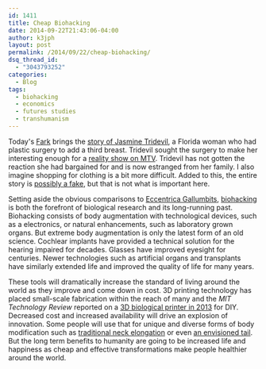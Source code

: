 ```yaml
---
id: 1411
title: Cheap Biohacking
date: 2014-09-22T21:43:06-04:00
author: k3jph
layout: post
permalink: /2014/09/22/cheap-biohacking/
dsq_thread_id:
  - "3043793252"
categories:
  - Blog
tags:
  - biohacking
  - economics
  - futures studies
  - transhumanism
---
```

Today's [Fark](http://www.fark.com) brings the [story of Jasmine Tridevil](http://www.news.com.au/lifestyle/beauty/jasmine-tridevil-the-woman-with-three-breasts/story-fnjck634-1227066715458), a Florida woman who had plastic surgery to add a third breast.  Tridevil sought the surgery to make her interesting enough for a [reality show on MTV](http://en.wikipedia.org/wiki/Big_in_Japan_(phrase)).  Tridevil has not gotten the reaction she had bargained for and is now estranged from her family.  I also imagine shopping for clothing is a bit more difficult.  Added to this, the entire story is [possibly a fake](https://www.youtube.com/watch?v=7qKcJF4fOPs), but that is not what is important here.

Setting aside the obvious comparisons to [Eccentrica Gallumbits](http://hitchhikers.wikia.com/wiki/Eccentrica_Gallumbits), [biohacking](http://en.wikipedia.org/wiki/Biohacking) is both the forefront of biological research and its long-running past.  Biohacking consists of body augmentation with technological devices, such as a electronics, or natural enhancements, such as laboratory grown organs.  But extreme body augmentation is only the latest form of an old science.  Cochlear implants have provided a technical solution for the hearing impaired for decades.  Glasses have improved eyesight for centuries.  Newer technologies such as artificial organs and transplants have similarly extended life and improved the quality of life for many years.

These tools will dramatically increase the standard of living around the world as they improve and come down in cost.  3D printing technology has placed small-scale fabrication within the reach of many and the *MIT Technology Review* reported on a [3D biological printer in 2013](http://www.technologyreview.com/view/511436/a-diy-bioprinter-is-born/) for DIY.  Decreased cost and increased availability will drive an explosion of innovation.  Some people will use that for unique and diverse forms of body modification such as [traditional neck elongation](http://en.wikipedia.org/wiki/Neck_ring) or even [an envisioned tail](http://orphanblack.wikia.com/wiki/Olivier_Duval).  But the long term benefits to humanity are going to be increased life and happiness as cheap and effective transformations make people healthier around the world.
